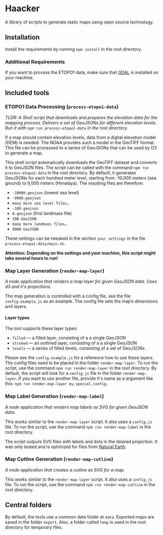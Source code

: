 # Haacker

A library of scripts to generate static maps using open source technology.

## Installation

Install the requirements by running `npm install` in the root directory.

### Additional Requirements

If you want to process the ETOPO1 data, make sure that [GDAL](https://www.gdal.org/) is installed on your machine.

## Included tools

### ETOPO1 Data Processing (`process-etopo1-data`)

_TLDR: A Shell script that downloads and prepares the elevation data for the mapping process. Delivers a set of GeoJSONs for different elevation levels. Run it with `npm run process-etopo1-data` in the root directory._

If a map should contain elevation levels, data from a digital elevation model (DEM) is needed. The NOAA provides such a model in the GeoTIFF format. This file can be processed to a series of GeoJSONs that can be used by D3 to generate a map.

This shell script automatically downloads the GeoTIFF dataset and converts it to GeoJSON files. The script can be called with the command `npm run process-etopo1-data` in the root directory. By default, it generates GeoJSONs for each hundred meter level, starting from -10,000 meters (sea ground) to 9,000 meters (Himalaya). The resulting files are therefore:

- `-10000.geojson` (lowest sea level)
- `-9900.geojson`
- `many more sea level files…`
- `-100.geojson`
- `0.geojson` (first landmass file)
- `100.GeoJSON`
- `many more landmass files…`
- `9000.GeoJSON`

These settings can be tweaked in the section `your settings` in the file `process-etopo1-data/main.sh`.

**Attention: Depending on the settings and your machine, this script might take several hours to run!**

### Map Layer Generation (`render-map-layer`)
_A node application that renders a map layer for given GeoJSON data. Uses d3 and it's projections._

The map generation is controlled with a config file, see the file `config.example.js` as an example. The config file sets the map’s dimensions and layers.

#### Layer types

The tool supports these layer types:

- `filled` — a filled layer, consisting of a a single GeoJSON
- `stroked` — an outlined layer, consisting of a a single GeoJSON
- `levels` — a series of filled levels, consisting of a set of GeoJSONs

Please see the `config.example.js` for a reference how to use these layers. The config files need to be placed in the folder `render-map-layer`.
To run the script, use the command `npm run render-map-layer` in the root directory. By default, the script will look for a `config.js` file in the folder `render-map-layer`. If you want to use another file, provide it's name as a argument like this: `npm run render-map-layer my.special.config`.

### Map Label Generation (`render-map-label`)
_A node application that renders map labels as SVG for given GeoJSON data._

This works similar to the `render-map-layer` script. It also uses a `config.js` file. To run the script, use the command `npm run render-map-label` in the root directory.

The script outputs SVG files with labels and dots in the desired projection. It was only tested and is optimized for files from [Natural Earth](http://naturalearthdata.com).

### Map Cutline Generation (`render-map-cutline`)
_A node application that creates a cutline as SVG for a map._

This works similar to the `render-map-layer` script. It also uses a `config.js` file. To run the script, use the command `npm run render-map-cutline` in the root directory.

## Central folders

By default, the tools use a common data folder at `data`. Exported maps are saved in the folder `export`.
Also, a folder called `temp` is used in the root directory for temporary files.

